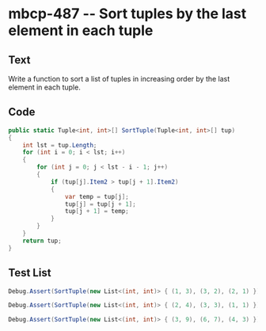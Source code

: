 # mbcp-487 -- Sort tuples by the last element in each tuple

## Text

Write a function to sort a list of tuples in increasing order by the last element in each tuple.

## Code

```csharp
public static Tuple<int, int>[] SortTuple(Tuple<int, int>[] tup) 
{
    int lst = tup.Length; 
    for (int i = 0; i < lst; i++) 
    {
        for (int j = 0; j < lst - i - 1; j++) 
        {
            if (tup[j].Item2 > tup[j + 1].Item2) 
            {
                var temp = tup[j]; 
                tup[j] = tup[j + 1]; 
                tup[j + 1] = temp; 
            } 
        } 
    } 
    return tup; 
}
```

## Test List

```csharp
Debug.Assert(SortTuple(new List<(int, int)> { (1, 3), (3, 2), (2, 1) }).SequenceEqual(new List<(int, int)> { (2, 1), (3, 2), (1, 3) }));
```

```csharp
Debug.Assert(SortTuple(new List<(int, int)> { (2, 4), (3, 3), (1, 1) }).SequenceEqual(new List<(int, int)> { (1, 1), (3, 3), (2, 4) }));
```

```csharp
Debug.Assert(SortTuple(new List<(int, int)> { (3, 9), (6, 7), (4, 3) }).SequenceEqual(new List<(int, int)> { (4, 3), (6, 7), (3, 9) }));
```
